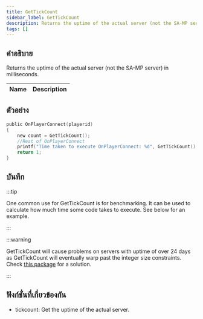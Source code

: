 ```yaml
---
title: GetTickCount
sidebar_label: GetTickCount
description: Returns the uptime of the actual server (not the SA-MP server) in milliseconds.
tags: []
---
```


## คำอธิบาย

Returns the uptime of the actual server (not the SA-MP server) in milliseconds.

| Name | Description |
| ---- | ----------- |


## ตัวอย่าง

```c
public OnPlayerConnect(playerid)
{
    new count = GetTickCount();
    //Rest of OnPlayerConnect
    printf("Time taken to execute OnPlayerConnect: %d", GetTickCount() - count);
    return 1;
}
```

## บันทึก

:::tip

One common use for GetTickCount is for benchmarking. It can be used to calculate how much time some code takes to execute. See below for an example.

:::

:::warning

GetTickCount will cause problems on servers with uptime of over 24 days as GetTickCount will eventually warp past the integer size constraints. Check [this package](https://github.com/ScavengeSurvive/tick-difference) for a solution.

:::

## ฟังก์ชั่นที่เกี่ยวข้องกัน

- tickcount: Get the uptime of the actual server.
